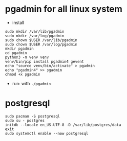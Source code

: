 # pgadmin for all linux system
* install
```
sudo mkdir /var/lib/pgadmin
sudo mkdir /var/log/pgadmin 
sudo chown $USER /var/lib/pgadmin
sudo chown $USER /var/log/pgadmin
mkdir pgadmin
cd pgadmin
python3 -m venv venv
venv/bin/pip install pgadmin4 gevent
echo "source venv/bin/activate" > pgadmin
echo "pgadmin4" >> pgadmin
chmod +x pgadmin 
```
* run: with `./pgadmin`
# postgresql
```
sudo pacman -S postgresql
sudo su - postgres 
initdb --locale en_US.UTF-8 -D /var/lib/postgres/data
exit
sudo systemctl enable --now postgresql
```
